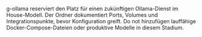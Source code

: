 g-ollama reserviert den Platz für einen zukünftigen Ollama-Dienst im House-Modell.
Der Ordner dokumentiert Ports, Volumes und Integrationspunkte, bevor Konfiguration greift.
Do not hinzufügen lauffähige Docker-Compose-Dateien oder produktive Modelle in diesem Stadium.
